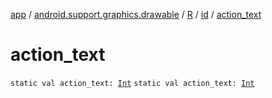 [app](../../../index.md) / [android.support.graphics.drawable](../../index.md) / [R](../index.md) / [id](index.md) / [action_text](.)

# action_text

`static val action_text: `[`Int`](https://kotlinlang.org/api/latest/jvm/stdlib/kotlin/-int/index.html)
`static val action_text: `[`Int`](https://kotlinlang.org/api/latest/jvm/stdlib/kotlin/-int/index.html)